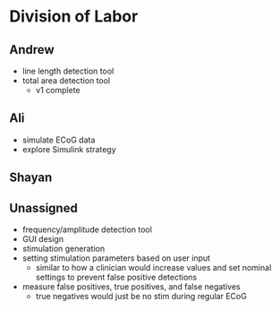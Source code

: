 # Division of Labor

## Andrew
* line length detection tool
* total area detection tool
  * v1 complete

## Ali
* simulate ECoG data
* explore Simulink strategy

## Shayan


## Unassigned
* frequency/amplitude detection tool
* GUI design
* stimulation generation
* setting stimulation parameters based on user input
  * similar to how a clinician would increase values and set nominal settings to prevent false positive detections
* measure false positives, true positives, and false negatives
  * true negatives would just be no stim during regular ECoG
